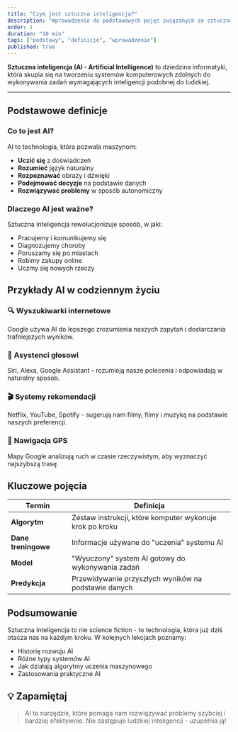```yaml
---
title: "Czym jest sztuczna inteligencja?"
description: "Wprowadzenie do podstawowych pojęć związanych ze sztuczną inteligencją"
order: 1
duration: "10 min"
tags: ["podstawy", "definicje", "wprowadzenie"]
published: true
---
```


**Sztuczna inteligencja (AI - Artificial Intelligence)** to dziedzina informatyki, która skupia się na tworzeniu systemów komputerowych zdolnych do wykonywania zadań wymagających inteligencji podobnej do ludzkiej.

---

## Podstawowe definicje

### Co to jest AI?

AI to technologia, która pozwala maszynom:
- **Uczić się** z doświadczeń
- **Rozumieć** język naturalny
- **Rozpoznawać** obrazy i dźwięki
- **Podejmować decyzje** na podstawie danych
- **Rozwiązywać problemy** w sposób autonomiczny

### Dlaczego AI jest ważne?

Sztuczna inteligencja rewolucjonizuje sposób, w jaki:
- Pracujemy i komunikujemy się
- Diagnozujemy choroby
- Poruszamy się po miastach
- Robimy zakupy online
- Uczmy się nowych rzeczy

## Przykłady AI w codziennym życiu

### 🔍 **Wyszukiwarki internetowe**
Google używa AI do lepszego zrozumienia naszych zapytań i dostarczania trafniejszych wyników.

### 📱 **Asystenci głosowi**
Siri, Alexa, Google Assistant - rozumieją nasze polecenia i odpowiadają w naturalny sposób.

### 🎬 **Systemy rekomendacji**
Netflix, YouTube, Spotify - sugerują nam filmy, filmy i muzykę na podstawie naszych preferencji.

### 🚗 **Nawigacja GPS**
Mapy Google analizują ruch w czasie rzeczywistym, aby wyznaczyć najszybszą trasę.

## Kluczowe pojęcia

| Termin | Definicja |
|--------|-----------|
| **Algorytm** | Zestaw instrukcji, które komputer wykonuje krok po kroku |
| **Dane treningowe** | Informacje używane do "uczenia" systemu AI |
| **Model** | "Wyuczony" system AI gotowy do wykonywania zadań |
| **Predykcja** | Przewidywanie przyszłych wyników na podstawie danych |

## Podsumowanie

Sztuczna inteligencja to nie science fiction - to technologia, która już dziś otacza nas na każdym kroku. W kolejnych lekcjach poznamy:

- Historię rozwoju AI
- Różne typy systemów AI
- Jak działają algorytmy uczenia maszynowego
- Zastosowania praktyczne AI

## 💡 **Zapamiętaj**

> AI to narzędzie, które pomaga nam rozwiązywać problemy szybciej i bardziej efektywnie. Nie zastępuje ludzkiej inteligencji - uzupełnia ją!
